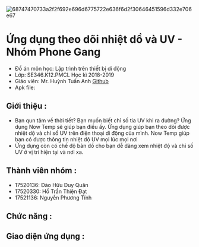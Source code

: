   
   ![68747470733a2f2f692e696d6775722e636f6d2f30646451596d332e706e67](https://user-images.githubusercontent.com/32485795/39767840-e08a1d9c-5311-11e8-9238-8762067cea87.png)

# Ứng dụng theo dõi nhiệt dồ và UV - Nhóm Phone Gang

- Đồ án môn học: Lập trình trên thiết bị di động
- Lớp: SE346.K12.PMCL Học kì 2018-2019
- Giáo viên: Mr. Huỳnh Tuấn Anh [Github](https://github.com/anhhna/ "Github")
- Apk file: 
## Giới thiệu :
- Bạn qun tâm về thời tiết? Bạn muốn biết chỉ số tia UV khi ra đường? Ứng dụng Now Temp sẽ giúp bạn điều ấy. Ứng dụng giúp bạn theo dõi được nhiệt dộ và chỉ số UV trên điện thoại di động của mình. Now Temp giúp bạn có được thông tin nhiệt dộ UV mọi lúc mọi nơi
- Ứng dụng còn có chế độ bản dồ cho bạn dễ dàng xem nhiệt độ và chỉ số UV ở vị trí hiện tại và nơi xa.
## Thành viên nhóm :
- 17520136: Đào Hữu Duy Quân
- 17520330: Hồ Trần Thiện Đạt
- 17521136: Nguyễn Phương Tính
## Chức năng :

## Giao diện ứng dụng :
